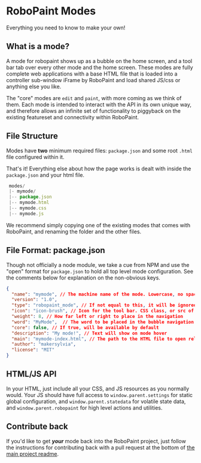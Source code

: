 # RoboPaint Modes
Everything you need to know to make your own!

## What is a mode?
A mode for robopaint shows up as a bubble on the home screen, and a tool bar tab
over every other mode and the home screen. These modes are fully complete web
applications with a base HTML file that is loaded into a controller sub-window
iFrame by RoboPaint and load shared JS/css or anything else you like.

The "core" modes are `edit` and `paint`, with more coming as we think of them.
Each mode is intended to interact with the API in its own unique way, and
therefore allows an infinite set of functionality to piggyback on the existing
featureset and connectivity within RoboPaint.

## File Structure
Modes have **two** minimum required files: `package.json` and some root
`.html` file configured within it.

That's it! Everything else about how the page works is dealt with inside the
`package.json` and your html file.

```javascript
 modes/
 |- mymode/
 |-- package.json
 |-- mymode.html
 |-- mymode.css
 |-- mymode.js
```

We recommend simply copying one of the existing modes that comes with RoboPaint,
and renaming the folder and the other files.

## File Format: package.json
Though not officially a node module, we take a cue from NPM and use the "open"
format for `package.json` to hold all top level mode configuration. See the
comments below for explanation on the non-obvious keys.


```json
{
  "name": "mymode", // The machine name of the mode. Lowercase, no spaces, same as folder.
  "version": "1.0",
  "type": "robopaint_mode", // If not equal to this, it will be ignored.
  "icon": "icon-brush", // Icon for the tool bar. CSS class, or src of image.
  "weight": 8, // How far left or right to place in the navigation
  "word": "MyMode",  // The word to be placed in the bubble navigation
  "core": false, // If true, will be available by default
  "description": "My mode!", // Text will show on mode hover
  "main": "mymode-index.html", // The path to the HTML file to open relative to this folder
  "author": "makersylvia",
  "license": "MIT"
}
```

## HTML/JS API
In your HTML, just include all your CSS, and JS resources as you normally would.
Your JS should have full access to `window.parent.settings` for static global
configuration, and `window.parent.statedata` for volatile state data, and
`window.parent.robopaint` for high level actions and utilities.

## Contribute back
If you'd like to get ***your*** mode back into the RoboPaint project,
just follow the instructions for contributing back with a pull request at the
bottom of [the main project readme](https://github.com/evil-mad/robopaint).